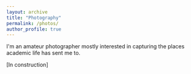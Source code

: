 ```yaml
---
layout: archive
title: "Photography"
permalink: /photos/
author_profile: true
---
```


I'm an amateur photographer mostly interested in capturing the places academic life has sent me to.

[In construction]